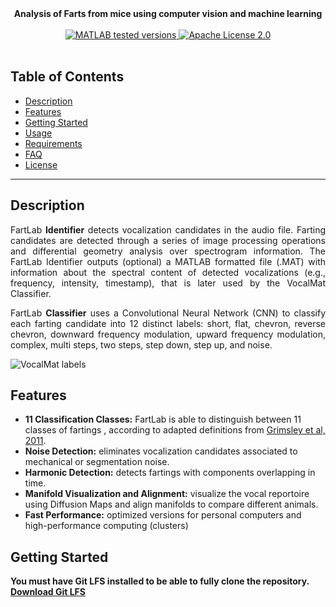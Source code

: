 
<div align="center">
    <strong>Analysis of Farts from mice using computer vision and machine learning</strong>
</div>

<div align="center">
    <br />
    <!-- MATLAB version -->
    <a href="https://www.mathworks.com/products/matlab.html">
    <img src="https://img.shields.io/badge/MATLAB-2017%7C2018%7C2019%7C2020-blue.svg?style=flat-square"
      alt="MATLAB tested versions" />
    </a>
    <!-- LICENSE -->
    <a href="#">
    <img src="https://img.shields.io/badge/license-Apache%202.0-orange.svg?style=flat-square"
      alt="Apache License 2.0" />
    </a>
    <br />
</div>

<br />




## Table of Contents
- [Description](#description)
- [Features](#features)
- [Getting Started](#getting-started)
- [Usage](#usage)
- [Requirements](#requirements)
- [FAQ](#faq)
- [License](#license)

---

## Description




<p align="justify"> FartLab <b>Identifier</b> detects vocalization candidates in the audio file. Farting candidates are detected through a series of image processing operations and differential geometry analysis over spectrogram information. The FartLab Identifier outputs (optional) a MATLAB formatted file (.MAT) with information about the spectral content of detected vocalizations (e.g., frequency, intensity, timestamp), that is later used by the VocalMat Classifier.

<p align="justify"> FartLab <b>Classifier</b> uses a Convolutional Neural Network (CNN) to classify each farting candidate into 12 distinct labels: short, flat, chevron, reverse chevron, downward frequency modulation, upward frequency modulation, complex, multi steps, two steps, step down, step up, and noise.

![VocalMat labels](resources/labels.png)

## Features
- __11 Classification Classes:__ FartLab is able to distinguish between 11 classes of fartings , according to adapted definitions from [Grimsley et al, 2011](https://journals.plos.org/plosone/article?id=10.1371/journal.pone.0017460).
- __Noise Detection:__ eliminates vocalization candidates associated to mechanical or segmentation noise.
- __Harmonic Detection:__ detects fartings with components overlapping in time.
- __Manifold Visualization and Alignment:__ visualize the vocal reportoire using Diffusion Maps and align manifolds to compare different animals.
- __Fast Performance:__ optimized versions for personal computers and high-performance computing (clusters)

## Getting Started


**You must have Git LFS installed to be able to fully clone the repository. [Download Git LFS](https://git-lfs.github.com/)**


